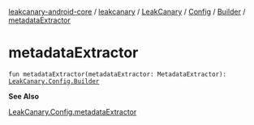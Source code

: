 [leakcanary-android-core](../../../../index.md) / [leakcanary](../../../index.md) / [LeakCanary](../../index.md) / [Config](../index.md) / [Builder](index.md) / [metadataExtractor](./metadata-extractor.md)

# metadataExtractor

`fun metadataExtractor(metadataExtractor: MetadataExtractor): `[`LeakCanary.Config.Builder`](index.md)

**See Also**

[LeakCanary.Config.metadataExtractor](../metadata-extractor.md)

